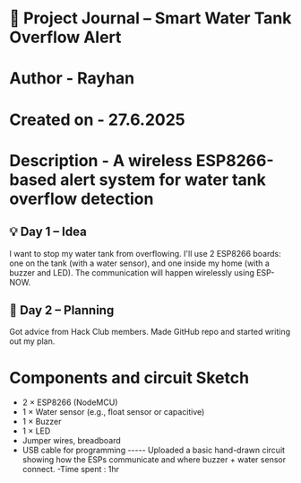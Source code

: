 # 📓 Project Journal – Smart Water Tank Overflow Alert
# Author - Rayhan 
# Created on - 27.6.2025
# Description - A wireless ESP8266-based alert system for water tank overflow detection
## 💡 Day 1 – Idea 
I want to stop my water tank from overflowing. I'll use 2 ESP8266 boards: one on the tank (with a water sensor), and one inside my home (with a buzzer and LED). The communication will happen wirelessly using ESP-NOW.

## 🧠 Day 2 – Planning
Got advice from Hack Club members. Made GitHub repo and started writing out my plan.
# Components and circuit Sketch
- 2 × ESP8266 (NodeMCU)
- 1 × Water sensor (e.g., float sensor or capacitive)
- 1 × Buzzer
- 1 × LED
- Jumper wires, breadboard
- USB cable for programming
----- Uploaded a basic hand-drawn circuit showing how the ESPs communicate and where buzzer + water sensor connect.
-Time spent : 1hr

